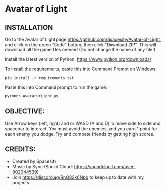 # Avatar of Light

## INSTALLATION

Go to the Avatar of Light page https://github.com/Spacesity/Avatar-of-Light, and click on the green "Code" button, then click "Download ZIP". This will download all the game files needed (Do not change the name of any file!).

Install the latest version of Python: https://www.python.org/downloads/

To install the requirements, paste this into Command Prompt on Windows:

```
pip install -r requirements.txt
```

Paste this into Command prompt to run the game:

```
python3 AvatarOfLight.py
```
## OBJECTIVE:

Use Arrow keys (left, right) and or WASD (A and D) to move side to side and spacebar to interact. You must avoid the enemies, and you earn 1 point for each enemy you dodge. Try and compete friends by getting high scores. 

## CREDITS:
- Created by Spacesity 
- Music by Sync (Sound Cloud: https://soundcloud.com/user-902044539) 
- Join https://discord.gg/RnQ82k6Npb to keep up to date with my projects. 


